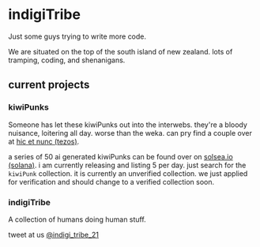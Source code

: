 # indigiTribe

Just some guys trying to write more code. 

We are situated on the top of the south island of new zealand. lots of tramping, coding, and shenanigans.

## current projects

### kiwiPunks

Someone has let these kiwiPunks out into the interwebs. they're a bloody nuisance, loitering all day. worse than the weka. can pry find a couple over at [hic et nunc (tezos)](https://www.hicetnunc.xyz/i.t.21). 

a series of 50 ai generated kiwiPunks can be found over on [solsea.io (solana)](https://solsea.io/collection/61864981cdef9384eb9c0a50). i am currently releasing and listing 5 per day. just search for the ```kiwiPunk``` collection. it is currently an unverified collection. we just applied for verification and should change to a verified collection soon. 

### indigiTribe

A collection of humans doing human stuff.


tweet at us [@indigi_tribe_21](@https://twitter.com/indigi_tribe_21)

